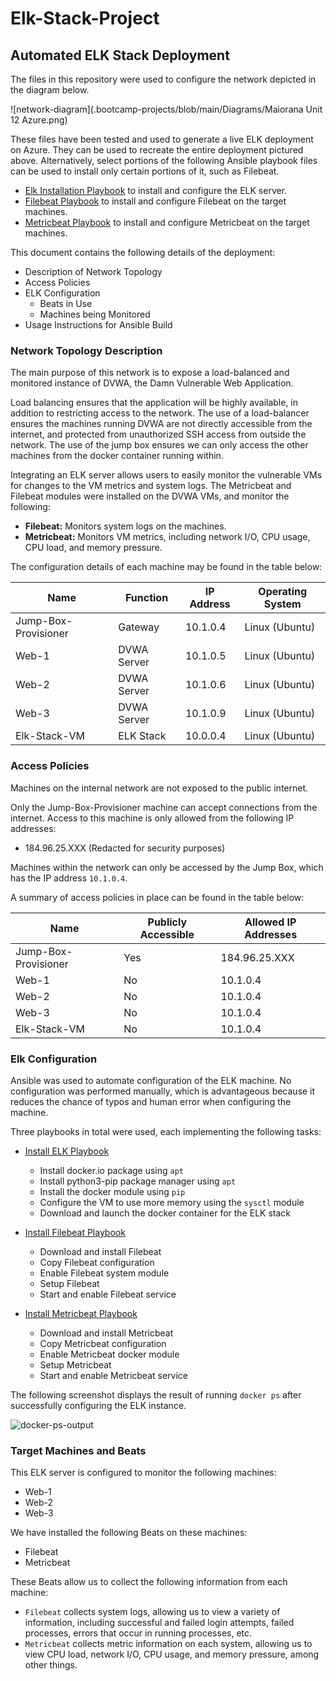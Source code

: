 # Elk-Stack-Project

## Automated ELK Stack Deployment

The files in this repository were used to configure the network depicted in the
diagram below.

![network-diagram](.bootcamp-projects/blob/main/Diagrams/Maiorana Unit 12 Azure.png)

These files have been tested and used to generate a live ELK deployment on
Azure. They can be used to recreate the entire deployment pictured above.
Alternatively, select portions of the following Ansible playbook files can be
used to install only certain portions of it, such as Filebeat.

  * [Elk Installation Playbook](./ansible/roles/install-elk.yml) to install and
    configure the ELK server.
  * [Filebeat Playbook](./ansible/roles/filebeat-playbook.yml) to install and
    configure Filebeat on the target machines.
  * [Metricbeat Playbook](./ansible/roles/metricbeat-playbook.yml) to install and
    configure Metricbeat on the target machines.

This document contains the following details of the deployment:
* Description of Network Topology
* Access Policies
* ELK Configuration
  * Beats in Use
  * Machines being Monitored
* Usage Instructions for Ansible Build

### Network Topology Description

The main purpose of this network is to expose a load-balanced and monitored
instance of DVWA, the Damn Vulnerable Web Application.

Load balancing ensures that the application will be highly available, in
addition to restricting access to the network. The use of a load-balancer
ensures the machines running DVWA are not directly accessible from the internet,
and protected from unauthorized SSH access from outside the network. The use of
the jump box ensures we can only access the other machines from the docker
container running within.

Integrating an ELK server allows users to easily monitor the vulnerable VMs for
changes to the VM metrics and system logs. The Metricbeat and Filebeat modules
were installed on the DVWA VMs, and monitor the following:
* **Filebeat:** Monitors system logs on the machines.
* **Metricbeat:** Monitors VM metrics, including network I/O, CPU usage, CPU
  load, and memory pressure.

The configuration details of each machine may be found in the table below:

| Name                 | Function    | IP Address | Operating System |
| -------------------- | ----------- | ---------- | ---------------- |
| Jump-Box-Provisioner | Gateway     | 10.1.0.4   | Linux (Ubuntu)   |
| Web-1                | DVWA Server | 10.1.0.5   | Linux (Ubuntu)   |
| Web-2                | DVWA Server | 10.1.0.6   | Linux (Ubuntu)   |
| Web-3                | DVWA Server | 10.1.0.9   | Linux (Ubuntu)   |
| Elk-Stack-VM         | ELK Stack   | 10.0.0.4   | Linux (Ubuntu)   |

### Access Policies

Machines on the internal network are not exposed to the public internet.

Only the Jump-Box-Provisioner machine can accept connections from the internet.
Access to this machine is only allowed from the following IP addresses:

* 184.96.25.XXX (Redacted for security purposes)

Machines within the network can only be accessed by the Jump Box, which has the
IP address `10.1.0.4`.

A summary of access policies in place can be found in the table below:

| Name                 | Publicly Accessible | Allowed IP Addresses |
| -------------------- | ------------------- | -------------------- |
| Jump-Box-Provisioner | Yes                 | 184.96.25.XXX        |
| Web-1                | No                  | 10.1.0.4             |
| Web-2                | No                  | 10.1.0.4             |
| Web-3                | No                  | 10.1.0.4             |
| Elk-Stack-VM         | No                  | 10.1.0.4             |

### Elk Configuration

Ansible was used to automate configuration of the ELK machine. No configuration
was performed manually, which is advantageous because it reduces the chance of
typos and human error when configuring the machine.

Three playbooks in total were used, each implementing the following tasks:

* [Install ELK Playbook](./ansible/roles/install-elk.yml)
  * Install docker.io package using `apt`
  * Install python3-pip package manager using `apt`
  * Install the docker module using `pip`
  * Configure the VM to use more memory using the `sysctl` module
  * Download and launch the docker container for the ELK stack

* [Install Filebeat Playbook](./ansible/roles/filebeat-playbook.yml)
  * Download and install Filebeat
  * Copy Filebeat configuration
  * Enable Filebeat system module
  * Setup Filebeat
  * Start and enable Filebeat service

* [Install Metricbeat Playbook](./ansible/roles/metricbeat-playbook.yml)
  * Download and install Metricbeat
  * Copy Metricbeat configuration
  * Enable Metricbeat docker module
  * Setup Metricbeat
  * Start and enable Metricbeat service

The following screenshot displays the result of running `docker ps` after
successfully configuring the ELK instance.

![docker-ps-output](./images/docker-ps-output.png)

### Target Machines and Beats

This ELK server is configured to monitor the following machines:
* Web-1
* Web-2
* Web-3

We have installed the following Beats on these machines:
* Filebeat
* Metricbeat

These Beats allow us to collect the following information from each machine:
* `Filebeat` collects system logs, allowing us to view a variety of information,
  including successful and failed login attempts, failed processes, errors that
  occur in running processes, etc.
* `Metricbeat` collects metric information on each system, allowing us to view
  CPU load, network I/O, CPU usage, and memory pressure, among other things.

